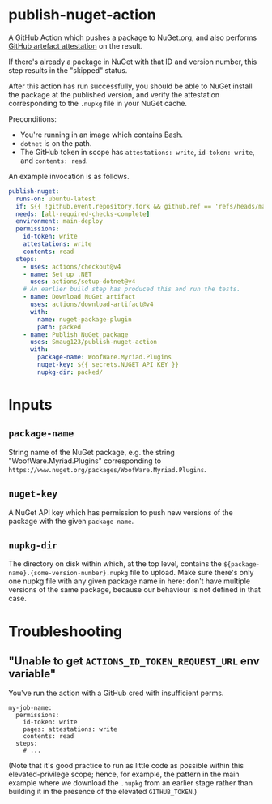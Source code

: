 # publish-nuget-action

A GitHub Action which pushes a package to NuGet.org, and also performs [GitHub artefact attestation](https://docs.github.com/en/actions/security-for-github-actions/using-artifact-attestations/using-artifact-attestations-to-establish-provenance-for-builds) on the result.

If there's already a package in NuGet with that ID and version number, this step results in the "skipped" status.

After this action has run successfully, you should be able to NuGet install the package at the published version, and verify the attestation corresponding to the `.nupkg` file in your NuGet cache.

Preconditions:
* You're running in an image which contains Bash.
* `dotnet` is on the path.
* The GitHub token in scope has `attestations: write`, `id-token: write`, and `contents: read`.

An example invocation is as follows.

```yaml
publish-nuget:
  runs-on: ubuntu-latest
  if: ${{ !github.event.repository.fork && github.ref == 'refs/heads/main' }}
  needs: [all-required-checks-complete]
  environment: main-deploy
  permissions:
    id-token: write
    attestations: write
    contents: read
  steps:
    - uses: actions/checkout@v4
    - name: Set up .NET
      uses: actions/setup-dotnet@v4
    # An earlier build step has produced this and run the tests.
    - name: Download NuGet artifact
      uses: actions/download-artifact@v4
      with:
        name: nuget-package-plugin
        path: packed
    - name: Publish NuGet package
      uses: Smaug123/publish-nuget-action
      with:
        package-name: WoofWare.Myriad.Plugins
        nuget-key: ${{ secrets.NUGET_API_KEY }}
        nupkg-dir: packed/
```

# Inputs

## `package-name`

String name of the NuGet package, e.g. the string "WoofWare.Myriad.Plugins" corresponding to `https://www.nuget.org/packages/WoofWare.Myriad.Plugins`.

## `nuget-key`

A NuGet API key which has permission to push new versions of the package with the given `package-name`.

## `nupkg-dir`

The directory on disk within which, at the top level, contains the `${package-name}.{some-version-number}.nupkg` file to upload.
Make sure there's only one nupkg file with any given package name in here: don't have multiple versions of the same package, because our behaviour is not defined in that case.

# Troubleshooting

## "Unable to get `ACTIONS_ID_TOKEN_REQUEST_URL` env variable"

You've run the action with a GitHub cred with insufficient perms.

```
my-job-name:
  permissions:
    id-token: write
    pages: attestations: write
    contents: read
  steps:
    # ...
```

(Note that it's good practice to run as little code as possible within this elevated-privilege scope; hence, for example, the pattern in the main example where we download the `.nupkg` from an earlier stage rather than building it in the presence of the elevated `GITHUB_TOKEN`.)
